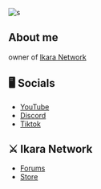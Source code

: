 ![s](https://github.com/Ikaranetwork/.github/assets/88911282/dd6bdc54-9c79-4822-b51f-2c88f4e25dc2)

##            						 About me

owner of [Ikara Network](https://ikara.gg/)


## 🖥️ **Socials**
- [YouTube](https://www.youtube.com/c/oipika) 
- [Discord](https://discord.gg/g3fshtxk2p) 
- [Tiktok](https://www.tiktok.com/@oipika) 

## ⚔️ **Ikara Network**
- [Forums](https://ikara.gg/) 
- [Store](https://store.ikara.gg/) 
<!--
